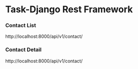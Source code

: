 # Task-Django Rest Framework
### Contact List
http://localhost:8000/api/v1/contact/

### Contact Detail
http://localhost:8000/api/v1/contact/<pk>

